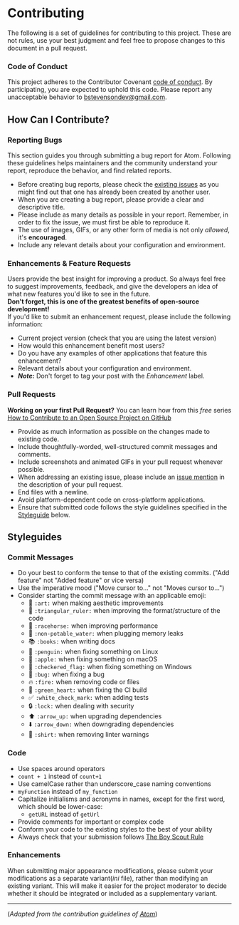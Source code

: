 # Contributing

The following is a set of guidelines for contributing to this project. These are not rules, use your best judgment and feel free to propose changes to this document in a pull request.

### Code of Conduct
This project adheres to the Contributor Covenant [code of conduct](http://contributor-covenant.org/version/1/4/). By participating, you are expected to uphold this code. Please report any unacceptable behavior to bstevensondev@gmail.com.


## How Can I Contribute?

### Reporting Bugs
This section guides you through submitting a bug report for Atom. Following these guidelines helps maintainers and the community understand your report, reproduce the behavior, and find related reports.

* Before creating bug reports, please check the [existing issues](http://github.com/JonSn0w/PlayMusic/issues) as you might find out that one has already been created by another user.
* When you are creating a bug report, please provide a clear and descriptive title.
* Please include as many details as possible in your report. Remember, in order to fix the issue, we must first be able to reproduce it.
* The use of images, GIFs, or any other form of media is not only *allowed*, it's **encouraged**.
* Include any relevant details about your configuration and environment.

### Enhancements & Feature Requests  
Users provide the best insight for improving a product. So always feel free to suggest improvements, feedback, and give the developers an idea of what new features you'd like to see in the future.  
**Don't forget, this is one of the greatest benefits of open-source development!**  
 If you'd like to submit an enhancement request, please include the following information:
 * Current project version (check that you are using the latest version)
 * How would this enhancement benefit most users?
 * Do you have any examples of other applications that feature this enhancement?
 * Relevant details about your configuration and environment.
 * ***Note:*** Don't forget to tag your post with the *Enhancement* label.

### Pull Requests  
**Working on your first Pull Request?** You can learn how from this *free* series [How to Contribute to an Open Source Project on GitHub](https://egghead.io/series/how-to-contribute-to-an-open-source-project-on-github)

* Provide as much information as possible on the changes made to existing code.
* Include thoughtfully-worded, well-structured commit messages and comments.
* Include screenshots and animated GIFs in your pull request whenever possible.
* When addressing an existing issue, please include an [issue mention](https://github.com/blog/957-introducing-issue-mentions) in the description of your pull request.
* End files with a newline.
* Avoid platform-dependent code on cross-platform applications.
* Ensure that submitted code follows the style guidelines specified in the [Styleguide](#styleguide) below.  


## Styleguides  

### Commit Messages  
 * Do your best to conform the tense to that of the existing commits. ("Add feature" not "Added feature" or vice versa)
 * Use the imperative mood ("Move cursor to..." not "Moves cursor to...")
 * Consider starting the commit message with an applicable emoji:
    * :art: `:art:` when making aesthetic improvements
    * :triangular_ruler: `:triangular_ruler:` when improving the format/structure of the code
    * :racehorse: `:racehorse:` when improving performance
    * :non-potable_water: `:non-potable_water:` when plugging memory leaks
    * :books: `:books:` when writing docs
    * :penguin: `:penguin:` when fixing something on Linux
    * :apple: `:apple:` when fixing something on macOS
    * :checkered_flag: `:checkered_flag:` when fixing something on Windows
    * :bug: `:bug:` when fixing a bug
    * :fire: `:fire:` when removing code or files
    * :green_heart: `:green_heart:` when fixing the CI build
    * :white_check_mark: `:white_check_mark:` when adding tests
    * :lock: `:lock:` when dealing with security
    * :arrow_up: `:arrow_up:` when upgrading dependencies
    * :arrow_down: `:arrow_down:` when downgrading dependencies
    * :shirt: `:shirt:` when removing linter warnings

### Code   
 * Use spaces around operators  
  * `count + 1` instead of `count+1`
 * Use camelCase rather than underscore_case naming conventions
  * `myFunction` instead of `my_function`
 * Capitalize initialisms and acronyms in names, except for the first word, which
   should be lower-case:
   * `getURL` instead of `getUrl`
 * Provide comments for important or complex code
 * Conform your code to the existing styles to the best of your ability
 * Always check that your submission follows [The Boy Scout Rule](http://programmer.97things.oreilly.com/wiki/index.php/The_Boy_Scout_Rule)

### Enhancements  
  When submitting major appearance modifications, please submit your modifications as a separate variant(*ini* file), rather than modifying an existing variant. This will make it easier for the project moderator to decide whether it should be integrated or included as a supplementary variant.  

------------------------------------------------------------    
(*Adapted from the contribution guidelines of [Atom](https://github.com/atom)*)
